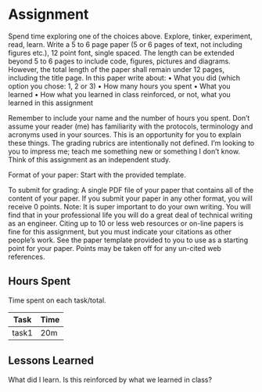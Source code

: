 # Assignment

Spend time exploring one of the choices above. Explore, tinker, experiment, read, learn.
Write a 5 to 6 page paper (5 or 6 pages of text, not including figures etc.), 12 point font,
single spaced. The length can be extended beyond 5 to 6 pages to include code, figures,
pictures and diagrams. However, the total length of the paper shall remain under 12 pages,
including the title page. In this paper write about:
• What you did (which option you chose: 1, 2 or 3)
• How many hours you spent
• What you learned
• How what you learned in class reinforced, or not, what you learned in this assignment

Remember to include your name and the number of hours you spent. Don’t assume your
reader (me) has familiarity with the protocols, terminology and acronyms used in your
sources. This is an opportunity for you to explain these things. The grading rubrics are
intentionally not defined. I’m looking to you to impress me; teach me something new or
something I don’t know. Think of this assignment as an independent study.

Format of your paper: Start with the provided template.

To submit for grading: A single PDF file of your paper that contains all of the content of your
paper. If you submit your paper in any other format, you will receive 0 points.
Note: It is super important to do your own writing. You will find that in your professional life
you will do a great deal of technical writing as an engineer. Citing up to 10 or less web
resources or on-line papers is fine for this assignment, but you must indicate your citations as
other people’s work. See the paper template provided to you to use as a starting point for
your paper. Points may be taken off for any un-cited web references.

## Hours Spent

Time spent on each task/total.

| Task | Time |
|------|------|
|task1 | 20m  |

## Lessons Learned

What did I learn. Is this reinforced by what we learned in class?

